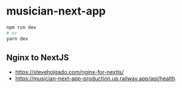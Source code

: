 # musician-next-app

```bash
npm run dev
# or
yarn dev
```

## Nginx to NextJS

- https://steveholgado.com/nginx-for-nextjs/
- https://musician-next-app-production.up.railway.app/api/health

